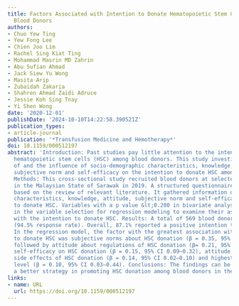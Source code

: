 ```yaml
---
title: Factors Associated with Intention to Donate Hematopoietic Stem Cells among
  Blood Donors
authors:
- Chuo Yew Ting
- Yew Fong Lee
- Chien Joo Lim
- Rachel Sing Kiat Ting
- Mohammad Masrin MD Zahrin
- Abu Sufian Ahmad
- Jack Siew Yu Wong
- Masita Arip
- Zubaidah Zakaria
- Shahren Ahmad Zaidi Adruce
- Jessie Koh Sing Tnay
- Yi Shen Wong
date: '2020-12-01'
publishDate: '2024-10-10T14:22:58.390521Z'
publication_types:
- article-journal
publication: '*Transfusion Medicine and Hemotherapy*'
doi: 10.1159/000512197
abstract: 'Introduction: Past studies pay little attention to the intention to donate
  hematopoietic stem cells (HSC) among blood donors. This study investigated the level
  of and the influence of socio-demographic characteristics, knowledge, attitude,
  subjective norm and self-efficacy on the intention to donate HSC among blood donors.
  Methods: This cross-sectional study recruited blood donors at selected public hospitals
  in the Malaysian State of Sarawak in 2019. A structured questionnaire was developed
  based on the review of relevant literature. It gathered information on socio-demographic
  characteristics, knowledge, attitude, subjective norm and self-efficacy on the intention
  to donate HSC. Variables with a p value &lt;0.200 in bivariate analysis were included
  in the variable selection for regression modeling to examine their associations
  with the intention to donate HSC. Results: A total of 569 blood donors participated
  (94.5% response rate). Overall, 87.1% reported a positive intention to donate HSC.
  In the regression model, the factor with the greatest association with intention
  to donate HSC was subjective norms about HSC donation (β = 0.35, 95% CI 0.27–0.42),
  followed by attitude about regulations of HSC donation (β= 0.21, 95% CI 0.13–0.35),
  self-efficacy on HSC donation (β = 0.15, 95% CI 0.09–0.32), attitude about the potential
  side effects of HSC donation (β = 0.14, 95% CI 0.02–0.10) and highest education
  level (β = 0.10, 95% CI 0.03–0.44). Conclusions: The findings can be used to formulate
  a better strategy in promoting HSC donation among blood donors in the region.'
links:
- name: URL
  url: https://doi.org/10.1159/000512197
---
```

